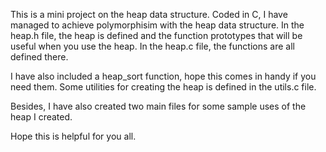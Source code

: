 This is a mini project on the heap data structure. Coded in C, I have managed to achieve polymorphisim with the heap data structure.
In the heap.h file, the heap is defined and the function prototypes that will be useful when you use the heap. 
In the heap.c file, the functions are all defined there. 

I have also included a heap_sort function, hope this comes in handy if you need them. 
Some utilities for creating the heap is defined in the utils.c file. 

Besides, I have also created two main files for some sample uses of the heap I created. 

Hope this is helpful for you all. 
